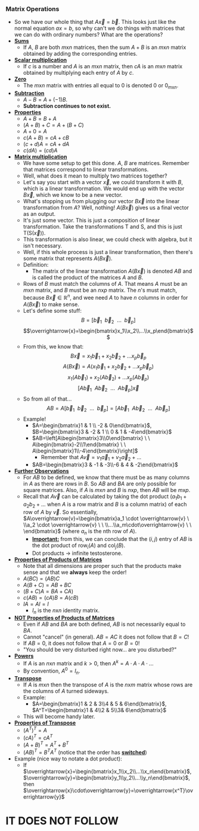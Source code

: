 ### Matrix Operations
- So we have our whole thing that $A\overrightarrow{x}=\overrightarrow{b}$. This looks just like the normal equation $ax=b$, so why can't we do things with matrices that we can do with ordinary numbers? What are the operations?
- **<u>Sums</u>**
	- If $A$, $B$ are both $m\text{x}n$ matrices, then the sum $A+B$ is an $m\text{x}n$ matrix obtained by adding the corresponding entries.
- **<u>Scalar multiplication</u>**
	- If $c$ is a number and $A$ is an $m\text{x}n$ matrix, then $cA$ is an $m\text{x}n$ matrix obtained by multiplying each entry of $A$ by $c$.
- **<u>Zero</u>**
	- The $m\text{x}n$ matrix with entries all equal to $0$ is denoted $0$ or $0_{m\text{x}n}$.
- **<u>Subtraction</u>**
	- $A-B=A+(-1)B$.
	- **Subtraction continues to not exist.**
- **<u>Properties</u>**
	- $A+B=B+A$
	- $(A+B)+C=A+(B+C)$
	- $A+0=A$
	- $c(A+B)=cA+cB$
	- $(c+d)A=cA+dA$
	- $c(dA)=(cd)A$
- **<u>Matrix multiplication</u>**
	- We have some setup to get this done. $A$, $B$ are matrices. Remember that matrices correspond to linear transformations.
	- Well, what does it mean to multiply two matrices together?
	- Let's say you start with a vector $\overrightarrow{x}$, we could transform it with $B$, which is a linear transformation. We would end up with the vector $B\overrightarrow{x}$, which we know to be a new vector.
	- What's stopping us from plugging our vector $B\overrightarrow{x}$ into the linear transformation from $A$? Well, nothing! $A(B\overrightarrow{x})$ gives us a final vector as an output.
	- It's just some vector. This is just a composition of linear transformation. Take the transformations $\text{T}$ and $\text{S}$, and this is just $\text{T}\left(\text{S}\left(\overrightarrow{x}\right)\right)$.
	- This transformation is also linear, we could check with algebra, but it isn't necessary.
	- Well, if this whole process is just a linear transformation, then there's some matrix that represents $A(B\overrightarrow{x})$.
	- Definition:
		- The matrix of the linear transformation $A(B\overrightarrow{x})$ is denoted $AB$ and is called the product of the matrices $A$ and $B$.
	- Rows of $B$ must match the columns of $A$. That means $A$ must be an $m\text{x}n$ matrix, and $B$ must be an $n\text{x}p$ matrix. The $n$'s must match, because $B\overrightarrow{x}\in\mathbb{R}^n$, and wee need $A$ to have $n$ columns in order for $A(B\overrightarrow{x})$ to make sense.
	- Let's define some stuff: $$B=\left[\overrightarrow{b}_1 \ \ \overrightarrow{b}_2 \ \ ... \ \ \overrightarrow{b}_p\right]$$ $$\overrightarrow{x}=\begin{bmatrix}x_1\\x_2\\...\\x_p\end{bmatrix}$$
	- From this, we know that: $$B\overrightarrow{x}=x_1\overrightarrow{b}_1+x_2\overrightarrow{b}_2 + ... x_p\overrightarrow{b}_p$$ $$A(B\overrightarrow{x})=A(x_1\overrightarrow{b}_1+x_2\overrightarrow{b}_2 + ... x_p\overrightarrow{b}_p)$$ $$x_1(A\overrightarrow{b}_1)+x_2(A\overrightarrow{b}_2) + ... x_p(A\overrightarrow{b}_p)$$ $$\left[A\overrightarrow{b}_1 \ \ A\overrightarrow{b}_2 \ \ ... \ \ A\overrightarrow{b}_p\right]\overrightarrow{x}$$
	- So from all of that... $$AB=A\left[\overrightarrow{b}_1 \ \ \overrightarrow{b}_2 \ \ ... \ \ \overrightarrow{b}_p\right]=\left[A\overrightarrow{b}_1 \ \ A\overrightarrow{b}_2 \ \ ... \ \ A\overrightarrow{b}_p\right]$$
	- Example!
		- $A=\begin{bmatrix}1 & 1 \\ -2 & 0\end{bmatrix}$, $B=\begin{bmatrix}3 & -2 & 1 \\ 0 & 1 & -4\end{bmatrix}$
		- $AB=\left[A\begin{bmatrix}3\\0\end{bmatrix} \ \ A\begin{bmatrix}-2\\1\end{bmatrix} \ \ A\begin{bmatrix}1\\-4\end{bmatrix}\right]$
			- Remember that $A\overrightarrow{v}=v_1\overrightarrow{a}_1+v_2\overrightarrow{a}_2+...$
		- $AB=\begin{bmatrix}3 & -1 & -3\\-6 & 4 & -2\end{bmatrix}$
- **<u>Further Observations</u>**
	- For $AB$ to be defined, we know that there must be as many columns in $A$ as there are rows in $B$. So $AB$ and $BA$ are only possible for square matrices. Also, if $A$ is $m\text{x}n$ and $B$ is $n\text{x}p$, then $AB$ will be $m\text{x}p$.
	- Recall that $A\overrightarrow{v}$ can be calculated by taking the dot product ($a_1b_1+a_2b_2+...$ when $A$ is a row matrix and $B$ is a column matrix) of each row of $A$ by $\overrightarrow{v}$. So essentially, $A\overrightarrow{v}=\begin{bmatrix}a_1 \cdot \overrightarrow{v} \ \\a_2 \cdot \overrightarrow{v} \ \ \\...\\a_m\cdot\overrightarrow{v} \ \ \end{bmatrix}$ (where $a_n$ is the nth row of $A$).
		- **<u>Important:</u>** from this, we can conclude that the $(i, j)$ entry of $AB$ is the dot product of $\text{row}_i(A)$ and $\text{col}_j(B)$.
		- Dot products $\rightarrow$ infinite testosterone.
- **<u>Properties of Products of Matrices</u>**
	- Note that all dimensions are proper such that the products make sense and that we **always** keep the order!
	- $A(BC)=(AB)C$
	- $A(B+C)=AB+BC$
	- $(B+C)A=BA+CA)$
	- $c(AB)=(cA)B=A(cB)$
	- $IA=AI=I$
		- $I_n$ is the $n\text{x}n$ identity matrix.
- **<u>NOT Properties of Products of Matrices</u>**
	- Even if $AB$ and $BA$ are both defined, $AB$ is not necessarily equal to $BA$.
	- Cannot "cancel" (in general). $AB=AC$ it does not follow that $B=C$!
	- If $AB=0$, it does not follow that $A=0$ or $B=0$!
	- "You should be very disturbed right now... are you disturbed?"
- **<u>Powers</u>**
	- If $A$ is an $n\text{x}n$ matrix and $k>0$, then $A^k=A\cdot A \cdot A \cdot ...$
	- By convention, $A^0=I_n$.
- **<u>Transpose</u>**
	- If $A$ is $m\text{x}n$ then the transpose of $A$ is the $n\text{x}m$ matrix whose rows are the columns of $A$ turned sideways.
	- Example:
		- $A=\begin{bmatrix}1 & 2 & 3\\4 & 5 & 6\end{bmatrix}$, $A^T=\begin{bmatrix}1 & 4\\2 & 5\\3& 6\end{bmatrix}$
	- This will become handy later.
- **<u>Properties of Transpose</u>**
	- $(A^T)^T=A$
	- $(cA)^T=cA^T$
	- $(A+B)^T=A^T+B^T$
	- $(AB)^T=B^TA^T$ (notice that the order has **<u>switched</u>**)
- Example (nice way to notate a dot product):
	- If $\overrightarrow{x}=\begin{bmatrix}x_1\\x_2\\...\\x_n\end{bmatrix}$, $\overrightarrow{y}=\begin{bmatrix}y_1\\y_2\\...\\y_n\end{bmatrix}$, then $\overrightarrow{x}\cdot\overrightarrow{y}=\overrightarrow{x^T}\overrightarrow{y}$

# IT DOES NOT FOLLOW